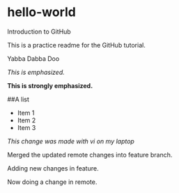 # hello-world
Introduction to GitHub

This is a practice readme for the GitHub tutorial.

Yabba Dabba Doo

*This is emphasized.*

**This is strongly emphasized.**

##A list

* Item 1
* Item 2
* Item 3

*This change was made with vi on my laptop*

Merged the updated remote changes into feature branch.

Adding new changes in feature.

Now doing a change in remote.
